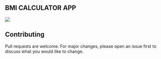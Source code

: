 
## BMI CALCULATOR APP

![](https://media.giphy.com/media/UTjPjJo5jBgmVxdrgb/giphy.gif)



## Contributing
Pull requests are welcome. For major changes, please open an issue first to discuss what you would like to change.
